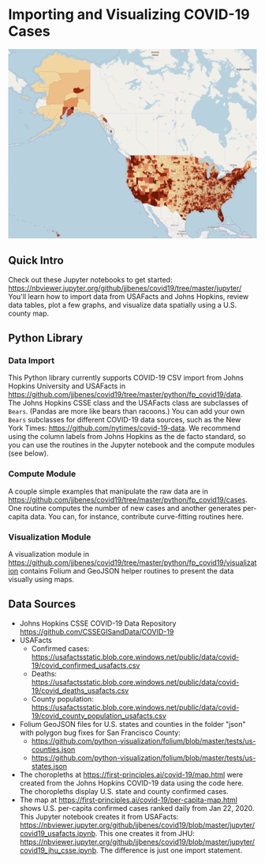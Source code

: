 # Importing and Visualizing COVID-19 Cases
![US COVID-19 Cases By County](us_map.png)

## Quick Intro

Check out these Jupyter notebooks to get started:
https://nbviewer.jupyter.org/github/jjbenes/covid19/tree/master/jupyter/
You'll learn how to import data from USAFacts and Johns Hopkins, review data tables, plot a few graphs, 
and visualize data spatially using a U.S. county map.

## Python Library
### Data Import

This Python library currently supports COVID-19 CSV import from Johns Hopkins University and USAFacts 
in https://github.com/jjbenes/covid19/tree/master/python/fp_covid19/data. 
The Johns Hopkins CSSE class and the USAFacts class are subclasses of `Bears`.
(Pandas are more like bears than racoons.)
You can add your own `Bears` subclasses for different COVID-19 data sources, such as 
the New York Times: https://github.com/nytimes/covid-19-data.
We recommend using the column labels from Johns Hopkins as the de facto standard,
so you can use the routines in the Jupyter notebook and the compute modules (see below).

### Compute Module

A couple simple examples that manipulate the raw data are in
https://github.com/jjbenes/covid19/tree/master/python/fp_covid19/cases.
One routine computes the number of new cases and another generates per-capita data.
You can, for instance, contribute curve-fitting routines here.

### Visualization Module
A visualization module in https://github.com/jjbenes/covid19/tree/master/python/fp_covid19/visualization
contains Folium and GeoJSON helper routines to present the data visually using maps.

## Data Sources
* Johns Hopkins CSSE COVID-19 Data Repository https://github.com/CSSEGISandData/COVID-19
* USAFacts
  * Confirmed cases: https://usafactsstatic.blob.core.windows.net/public/data/covid-19/covid_confirmed_usafacts.csv
  * Deaths: https://usafactsstatic.blob.core.windows.net/public/data/covid-19/covid_deaths_usafacts.csv
  * County population: https://usafactsstatic.blob.core.windows.net/public/data/covid-19/covid_county_population_usafacts.csv
* Folium GeoJSON files for U.S. states and counties in the folder "json" with polygon bug fixes for San Francisco County:
  * https://github.com/python-visualization/folium/blob/master/tests/us-counties.json
  * https://github.com/python-visualization/folium/blob/master/tests/us-states.json
* The choropleths at https://first-principles.ai/covid-19/map.html were created from the Johns Hopkins COVID-19 data using the code here. The choropleths display U.S. state and county confirmed cases.
* The map at https://first-principles.ai/covid-19/per-capita-map.html shows U.S. per-capita confirmed cases ranked daily from Jan 22, 2020. This Jupyter notebook creates it from USAFacts: 
https://nbviewer.jupyter.org/github/jjbenes/covid19/blob/master/jupyter/covid19_usafacts.ipynb. This one creates it from JHU:
https://nbviewer.jupyter.org/github/jjbenes/covid19/blob/master/jupyter/covid19_jhu_csse.ipynb. The difference is just one import statement.

